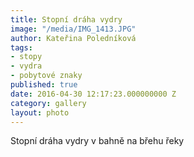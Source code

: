 ```yaml
---
title: Stopní dráha vydry
image: "/media/IMG_1413.JPG"
author: Kateřina Poledníková
tags:
- stopy
- vydra
- pobytové znaky
published: true
date: 2016-04-30 12:17:23.000000000 Z
category: gallery
layout: photo
---
```

Stopní dráha vydry v bahně na břehu řeky
